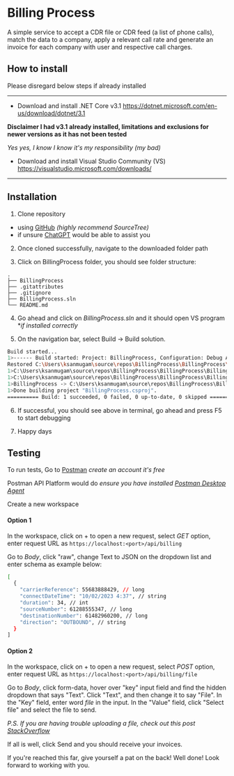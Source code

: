 
# Billing Process

A simple service to accept a CDR file or CDR feed (a list of phone calls), match the data to a company, apply a relevant call rate and generate an invoice for each company with user and respective call charges.

## How to install
Please disregard below steps if already installed
****

- Download and install .NET Core v3.1
https://dotnet.microsoft.com/en-us/download/dotnet/3.1

**Disclaimer I had v3.1 already installed, limitations and exclusions for newer versions as it has not been tested**

*Yes yes, I know I know it's my responsibility (my bad)*

- Download and install Visual Studio Community (VS)
https://visualstudio.microsoft.com/downloads/
***

## Installation

1) Clone repository
- using [GitHub](https://docs.github.com/en/repositories/creating-and-managing-repositories/cloning-a-repository?tool=webui) *(highly recommend SourceTree)*
- if unsure [ChatGPT](https://openai.com/blog/chatgpt/) would be able to assist you

2) Once cloned successfully, navigate to the downloaded folder path

3) Click on BillingProcess folder, you should see folder structure:
```
.
├── BillingProcess
├── .gitattributes
├── .gitignore
├── BillingProcess.sln
└── README.md
```

4) Go ahead and click on *BillingProcess.sln* and it should open VS program **if installed correctly*

5) On the navigation bar, select Build -> Build solution.

```bash
Build started...
1>------ Build started: Project: BillingProcess, Configuration: Debug Any CPU ------
Restored C:\Users\ksanmugam\source\repos\BillingProcess\BillingProcess\BillingProcess.csproj (in 258 ms).
1>C:\Users\ksanmugam\source\repos\BillingProcess\BillingProcess\Billing\DllApi\BillingApi.cs(29,52,29,72): warning CS1998: This async method lacks 'await' operators and will run synchronously. Consider using the 'await' operator to await non-blocking API calls, or 'await Task.Run(...)' to do CPU-bound work on a background thread.
1>C:\Users\ksanmugam\source\repos\BillingProcess\BillingProcess\Billing\DllApi\BillingApi.cs(48,52,48,79): warning CS1998: This async method lacks 'await' operators and will run synchronously. Consider using the 'await' operator to await non-blocking API calls, or 'await Task.Run(...)' to do CPU-bound work on a background thread.
1>BillingProcess -> C:\Users\ksanmugam\source\repos\BillingProcess\BillingProcess\bin\Debug\netcoreapp3.1\BillingProcess.dll
1>Done building project "BillingProcess.csproj".
========== Build: 1 succeeded, 0 failed, 0 up-to-date, 0 skipped ==========

```

6) If successful, you should see above in terminal, go ahead and press F5 to start debugging

7) Happy days

## Testing

To run tests, Go to [Postman](https://www.postman.com/) *create an account it's free* 

Postman API Platform would do *ensure you have installed [Postman Desktop Agent](https://www.postman.com/downloads/postman-agent/)*

Create a new workspace

#### Option 1
In the workspace, click on + to open a new request, select *GET* option, enter request URL as `https://localhost:<port>/api/billing`

Go to *Body*, click "raw", change Text to JSON on the dropdown list and enter schema as example below:
```bash
[
  {
    "carrierReference": 55683888429, // long
    "connectDateTime": "10/02/2023 4:37", // string
    "duration": 34, // int
    "sourceNumber": 61288555347, // long
    "destinationNumber": 61482960200, // long
    "direction": "OUTBOUND", // string
  }
]
```

#### Option 2
In the workspace, click on + to open a new request, select *POST* option, enter request URL as `https://localhost:<port>/api/billing/file`

Go to *Body*, click form-data, hover over "key" input field and find the hidden dropdown that says "Text". Click "Text", and then change it to say "File". In the "Key" field, enter word *file* in the input. In the "Value" field, click "Select file" and select the file to send.

*P.S. If you are having trouble uploading a file, check out this post [StackOverflow](https://stackoverflow.com/questions/60036239/upload-file-failed-postman)*

If all is well, click Send and you should receive your invoices.

If you're reached this far, give yourself a pat on the back! Well done! Look forward to working with you.


